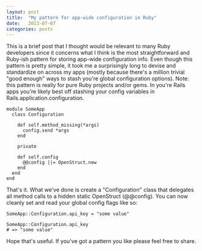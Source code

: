 ```yaml
---
layout: post
title:  "My pattern for app-wide configuration in Ruby"
date:   2013-07-07
categories: posts
---
```

This is a brief post that I thought would be relevant to many Ruby developers since it concerns what I think is the most straightforward and Ruby-ish pattern for storing app-wide configuration info. Even though this pattern is pretty simple, it took me a surprisingly long to devise and standardize on across my apps (mostly because there's a million trivial "good enough" ways to stash you're global configuration options). Note: this pattern is really for pure Ruby projects and/or gems. In you're Rails apps you're likely best off stashing your config variables in Rails.application.configuration.

    module SomeApp
      class Configuration

        def self.method_missing(*args)
          config.send *args
        end    
      
        private
      
        def self.config
          @@config ||= OpenStruct.new
        end
      end
    end

That's it. What we've done is create a "Configuration" class that delegates all method calls to a hidden static OpenStruct (@@config). You can now cleanly set and read your global config flags like so:

    SomeApp::Configuration.api_key = "some value"

    SomeApp::Configuration.api_key
    # => "some value"

Hope that's useful. If you've got a pattern you like please feel free to share.